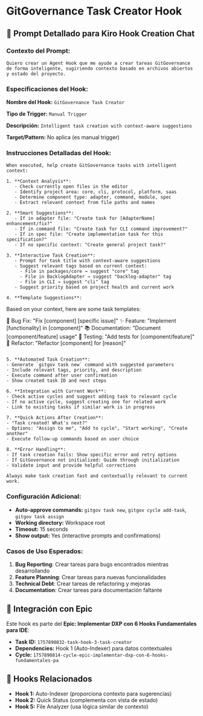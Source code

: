 # GitGovernance Task Creator Hook

## 🎯 Prompt Detallado para Kiro Hook Creation Chat

### Contexto del Prompt:
```
Quiero crear un Agent Hook que me ayude a crear tareas GitGovernance de forma inteligente, sugiriendo contexto basado en archivos abiertos y estado del proyecto.
```

### Especificaciones del Hook:

**Nombre del Hook:** `GitGovernance Task Creator`

**Tipo de Trigger:** `Manual Trigger`

**Descripción:** `Intelligent task creation with context-aware suggestions`

**Target/Pattern:** No aplica (es manual trigger)

### Instrucciones Detalladas del Hook:

```
When executed, help create GitGovernance tasks with intelligent context:

1. **Context Analysis**:
   - Check currently open files in the editor
   - Identify project area: core, cli, protocol, platform, saas
   - Determine component type: adapter, command, module, spec
   - Extract relevant context from file paths and names

2. **Smart Suggestions**:
   - If in adapter file: "Create task for [AdapterName] enhancement/fix?"
   - If in command file: "Create task for CLI command improvement?"
   - If in spec file: "Create implementation task for this specification?"
   - If no specific context: "Create general project task?"

3. **Interactive Task Creation**:
   - Prompt for task title with context-aware suggestions
   - Suggest relevant tags based on current context:
     - File in packages/core → suggest "core" tag
     - File in BacklogAdapter → suggest "backlog-adapter" tag
     - File in CLI → suggest "cli" tag
   - Suggest priority based on project health and current work

4. **Template Suggestions**:
   ```
   Based on your context, here are some task templates:
   
   🔧 Bug Fix: "Fix [component] [specific issue]"
   ✨ Feature: "Implement [functionality] in [component]"
   📚 Documentation: "Document [component/feature] usage"
   🧪 Testing: "Add tests for [component/feature]"
   🔄 Refactor: "Refactor [component] for [reason]"
   ```

5. **Automated Task Creation**:
   - Generate `gitgov task new` command with suggested parameters
   - Include relevant tags, priority, and description
   - Execute command after user confirmation
   - Show created task ID and next steps

6. **Integration with Current Work**:
   - Check active cycles and suggest adding task to relevant cycle
   - If no active cycle, suggest creating one for related work
   - Link to existing tasks if similar work is in progress

7. **Quick Actions After Creation**:
   - "Task created! What's next?"
   - Options: "Assign to me", "Add to cycle", "Start working", "Create another"
   - Execute follow-up commands based on user choice

8. **Error Handling**:
   - If task creation fails: Show specific error and retry options
   - If GitGovernance not initialized: Guide through initialization
   - Validate input and provide helpful corrections

Always make task creation fast and contextually relevant to current work.
```

### Configuración Adicional:
- **Auto-approve commands:** `gitgov task new`, `gitgov cycle add-task`, `gitgov task assign`
- **Working directory:** Workspace root
- **Timeout:** 15 seconds
- **Show output:** Yes (interactive prompts and confirmations)

### Casos de Uso Esperados:
1. **Bug Reporting**: Crear tareas para bugs encontrados mientras desarrollando
2. **Feature Planning**: Crear tareas para nuevas funcionalidades
3. **Technical Debt**: Crear tareas de refactoring y mejoras
4. **Documentation**: Crear tareas para documentación faltante

## 🎯 Integración con Epic

Este hook es parte del **Epic: Implementar DXP con 6 Hooks Fundamentales para IDE**:

- **Task ID:** `1757890832-task-hook-3-task-creator`
- **Dependencies:** Hook 1 (Auto-Indexer) para datos contextuales
- **Cycle:** `1757890814-cycle-epic-implementar-dxp-con-6-hooks-fundamentales-pa`

## 🔗 Hooks Relacionados

- **Hook 1:** Auto-Indexer (proporciona contexto para sugerencias)
- **Hook 2:** Quick Status (complementa con vista de estado)
- **Hook 5:** File Analyzer (usa lógica similar de contexto)